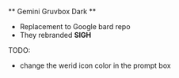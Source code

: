 ** Gemini Gruvbox Dark **


- Replacement to Google bard repo 
- They rebranded  **SIGH**



TODO: 
- change the werid icon color in the prompt box 
